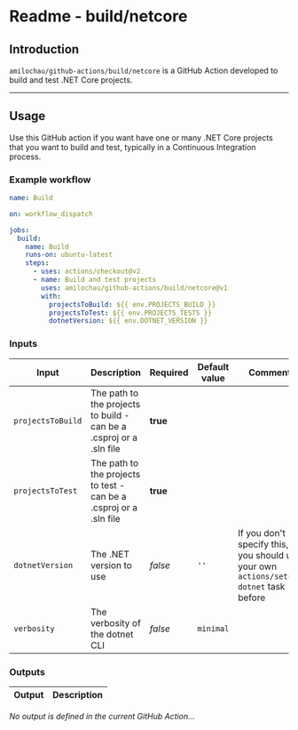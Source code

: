 # Readme - build/netcore

## Introduction

`amilochau/github-actions/build/netcore` is a GitHub Action developed to build and test .NET Core projects.

---

## Usage

Use this GitHub action if you want have one or many .NET Core projects that you want to build and test, typically in a Continuous Integration process.

### Example workflow

```yaml
name: Build

on: workflow_dispatch

jobs:
  build:
    name: Build
    runs-on: ubuntu-latest
    steps:
      - uses: actions/checkout@v2
      - name: Build and test projects
        uses: amilochau/github-actions/build/netcore@v1
        with:
          projectsToBuild: ${{ env.PROJECTS_BUILD }}
          projectsToTest: ${{ env.PROJECTS_TESTS }}
          dotnetVersion: ${{ env.DOTNET_VERSION }}
```

### Inputs

| Input | Description | Required | Default value | Comment |
| ----- | ----------- | -------- | ------------- | ------- |
| `projectsToBuild` | The path to the projects to build - can be a .csproj or a .sln file | **true** |
| `projectsToTest` | The path to the projects to test - can be a .csproj or a .sln file | **true** |
| `dotnetVersion` | The .NET version to use | *false* | `''` | If you don't specify this, you should use your own `actions/setup-dotnet` task before |
| `verbosity` | The verbosity of the dotnet CLI | *false* | `minimal` |

### Outputs

| Output | Description |
| ------ | ----------- |

*No output is defined in the current GitHub Action...*
